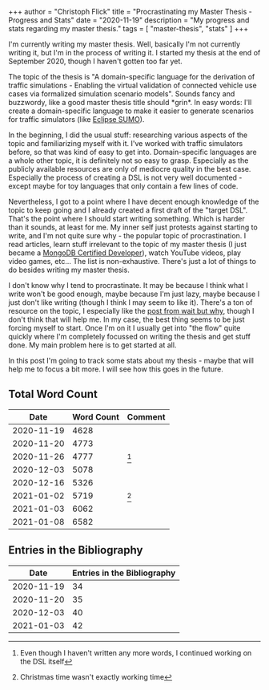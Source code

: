 +++
author = "Christoph Flick"
title = "Procrastinating my Master Thesis - Progress and Stats"
date = "2020-11-19"
description = "My progress and stats regarding my master thesis."
tags = [
    "master-thesis",
    "stats"
]
+++

I'm currently writing my master thesis.
Well, basically I'm not currently writing it, but I'm in the process of writing it.
I started my thesis at the end of September 2020, though I haven't gotten too far yet.

The topic of the thesis is "A domain-specific language for the derivation of traffic simulations - Enabling the virtual validation of connected vehicle use cases via formalized simulation scenario models".
Sounds fancy and buzzwordy, like a good master thesis title should \*grin\*.
In easy words: I'll create a domain-specific language to make it easier to generate scenarios for traffic simulators (like [Eclipse SUMO](http://sumo.dlr.de/)).

In the beginning, I did the usual stuff: researching various aspects of the topic and familiarizing myself with it.
I've worked with traffic simulators before, so that was kind of easy to get into.
Domain-specific languages are a whole other topic, it is definitely not so easy to grasp.
Especially as the publicly available resources are only of mediocre quality in the best case.
Especially the process of creating a DSL is not very well documented - except maybe for toy languages that only contain a few lines of code.

Nevertheless, I got to a point where I have decent enough knowledge of the topic to keep going and I already created a first draft of the "target DSL".
That's the point where I should start writing something.
Which is harder than it sounds, at least for me.
My inner self just protests against starting to write, and I'm not quite sure why - the popular topic of procrastination.
I read articles, learn stuff irrelevant to the topic of my master thesis (I just became a [MongoDB Certified Developer](https://university.mongodb.com/certification/certificate/168028574)), watch YouTube videos, play video games, etc...
The list is non-exhaustive.
There's just a lot of things to do besides writing my master thesis.

I don't know why I tend to procrastinate.
It may be because I think what I write won't be good enough, maybe because I'm just lazy, maybe because I just don't like writing (though I think I may seem to like it).
There's a ton of resource on the topic, I especially like the [post from wait but why](https://waitbutwhy.com/2013/10/why-procrastinators-procrastinate.html), though I don't think that will help me.
In my case, the best thing seems to be just forcing myself to start.
Once I'm on it I usually get into "the flow" quite quickly where I'm completely focussed on writing the thesis and get stuff done.
My main problem here is to get started at all.

In this post I'm going to track some stats about my thesis - maybe that will help me to focus a bit more.
I will see how this goes in the future.

## Total Word Count

| Date       | Word Count | Comment |
| ---------- | ---------- | ------- |
| 2020-11-19 | 4628       |         |
| 2020-11-20 | 4773       |         |
| 2020-11-26 | 4777       | [^1]    |
| 2020-12-03 | 5078       |         |
| 2020-12-16 | 5326       |         |
| 2021-01-02 | 5719       | [^2]    |
| 2021-01-03 | 6062       |         |
| 2021-01-08 | 6582       |         |

## Entries in the Bibliography

| Date       | Entries in the Bibliography |
| ---------- | --------------------------- |
| 2020-11-19 | 34                          |
| 2020-11-20 | 35                          |
| 2020-12-03 | 40                          |
| 2021-01-03 | 42                          |

[^1]: Even though I haven't written any more words, I continued working on the DSL itself
[^2]: Christmas time wasn't exactly working time
